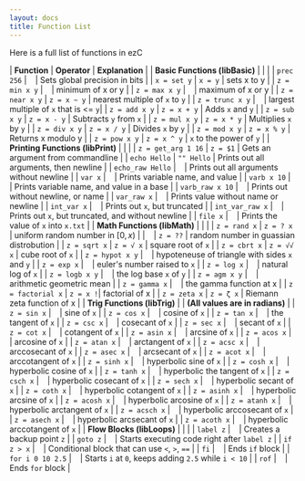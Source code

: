 ```yaml
---
layout: docs
title: Function List
---
```


Here is a full list of functions in ezC

| **Function**  | **Operator**    | **Explanation**                     |
| **Basic Functions (libBasic)**  | | |
| `prec 256`         | ` `       | Sets global precision in bits   |
| `x = set y`         | `x = y`       | sets x to y   |
| `z = min x y`      | ` ` | minimum of x or y |
| `z = max x y`      | ` ` | maximum of x or y |
| `z = near x y`      | `z = x ~ y` | nearest multiple of `x` to `y` |
| `z = trunc x y`      | ` ` | largest multiple of `x` that is <= `y`|
| `z = add x y`      | `z = x + y` | Adds `x` and `y` |
| `z = sub x y`      | `z = x - y` | Subtracts `y` from `x`          |
| `z = mul x y`      | `z = x * y` | Multiplies `x` by `y`           |
| `z = div x y`      | `z = x / y` | Divides `x` by `y`              |
| `z = mod x y`      | `z = x % y` | Returns x modulo y              |
| `z = pow x y`      | `z = x ^ y` | `x` to the power of `y` |
| **Printing Functions (libPrint)**  | |  | 
| `z = get_arg 1 16` | `z = $1`       | Gets an argument from commandline |
| `echo Hello` | `"" Hello`       | Prints out all arguments, then newline |
| `echo_raw Hello` | ` `       | Prints out all arguments without newline |
| `var x`            | ` `       | Prints variable name, and value |
| `varb x 10`            | ` `       | Prints variable name, and value in a base |
| `varb_raw x 10`            | ` `       | Prints out without newline, or name |
| `var_raw x`            | ` `       | Prints value without name or newline |
| `int_var x`            | ` `       | Prints out `x`, but truncated |
| `int_var_raw x`            | ` `       | Prints out `x`, but truncated, and without newline |
| `file x`            | ` `       | Prints the value of `x` into `x.txt` |
| **Math Functions (libMath)**  | | | 
| `z = rand x`       | `z = ? x` | uniform random number in $[0, x)$  |
| ` `       | `z = ??`       | random number in guassian distrobution |
| `z = sqrt x`       | `z = √ x`       | square root of `x`  |
| `z = cbrt x`       | `z = √√ x`       | cube root of `x`  |
| `z = hypot x y`       | ` `       | hypoteneuse of triangle with sides `x` and `y`  |
| `z = exp x`        | ` `       | euler's number raised to `x`      |
| `z = log x`        | ` `       | natural log of `x`      |
| `z = logb x y`     | ` `       | the log base `x` of `y` |
| `z = agm x y`     | ` `       | arithmetic geometric mean |
| `z = gamma x`     | ` `       | the gamma function at x |
| `z = factorial x`     | ` z = x ! `| factorial of x |
| `z = zeta x`     | ` z = ζ x ` | Riemann zeta function of x |
| **Trig Functions (libTrig)**  | | **(All values are in radians)** | 
| `z = sin x`        | ` `       | sine of `x`         |
| `z = cos x`        | ` `       | cosine of `x`       |
| `z = tan x`        | ` `       | the tangent of `x`       |
| `z = csc x`        | ` `       | cosecant of `x`         |
| `z = sec x`        | ` `       | secant of `x`       |
| `z = cot x`        | ` `       | cotangent of `x`       |
| `z = asin x`        | ` `       | arcsine of `x`         |
| `z = acos x`        | ` `       | arcosine of `x`       |
| `z = atan x`        | ` `       | arctangent of `x`       |
| `z = acsc x`        | ` `       | arccosecant of `x`         |
| `z = asec x`        | ` `       | arcsecant of `x`       |
| `z = acot x`        | ` `       | arccotangent of `x`       |
| `z = sinh x`        | ` `       | hyperbolic sine of `x`         |
| `z = cosh x`        | ` `       | hyperbolic cosine of `x`       |
| `z = tanh x`        | ` `       | hyperbolic the tangent of `x`       |
| `z = csch x`        | ` `       | hyperbolic cosecant of `x`         |
| `z = sech x`        | ` `       | hyperbolic secant of `x`       |
| `z = coth x`        | ` `       | hyperbolic cotangent of `x`       |
| `z = asinh x`        | ` `       | hyperbolic arcsine of `x`         |
| `z = acosh x`        | ` `       | hyperbolic arcosine of `x`       |
| `z = atanh x`        | ` `       | hyperbolic arctangent of `x`       |
| `z = acsch x`        | ` `       | hyperbolic arccosecant of `x`         |
| `z = asech x`        | ` `       | hyperbolic arcsecant of `x`       |
| `z = acoth x`        | ` `       | hyperbolic arccotangent of `x`       |
| **Flow Blocks (libLoops)**  | | |
| `label z`     | ` `       | Creates a backup point `z` |
| `goto z`     | ` `       | Starts executing code right after `label z` |
| `if z > x`     | ` `       | Conditional block that can use `<`, `>`, `==` |
| `fi`     | ` `       | Ends `if` block |
| `for i 0 10 2.5`     | ` `       | Starts `i` at `0`, keeps adding `2.5` while `i < 10` |
| `rof`     | ` `       | Ends `for` block |

